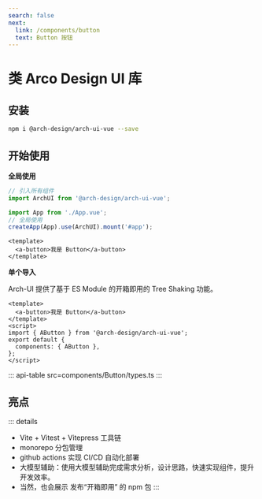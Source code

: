 ```yaml
---
search: false
next:
  link: /components/button
  text: Button 按钮
---
```


# 类 Arco Design UI 库

## 安装

```bash
npm i @arch-design/arch-ui-vue --save
```

## 开始使用

**全局使用**

```js
// 引入所有组件
import ArchUI from '@arch-design/arch-ui-vue';

import App from './App.vue';
// 全局使用
createApp(App).use(ArchUI).mount('#app');
```

```vue
<template>
  <a-button>我是 Button</a-button>
</template>
```

**单个导入**

Arch-UI 提供了基于 ES Module 的开箱即用的 Tree Shaking 功能。

```vue
<template>
  <a-button>我是 Button</a-button>
</template>
<script>
import { AButton } from '@arch-design/arch-ui-vue';
export default {
  components: { AButton },
};
</script>
```

::: api-table src=components/Button/types.ts
:::

## 亮点

::: details

- Vite + Vitest + Vitepress 工具链
- monorepo 分包管理
- github actions 实现 CI/CD 自动化部署
- 大模型辅助：使用大模型辅助完成需求分析，设计思路，快速实现组件，提升开发效率。
- 当然，也会展示 发布“开箱即用” 的 npm 包
  :::
